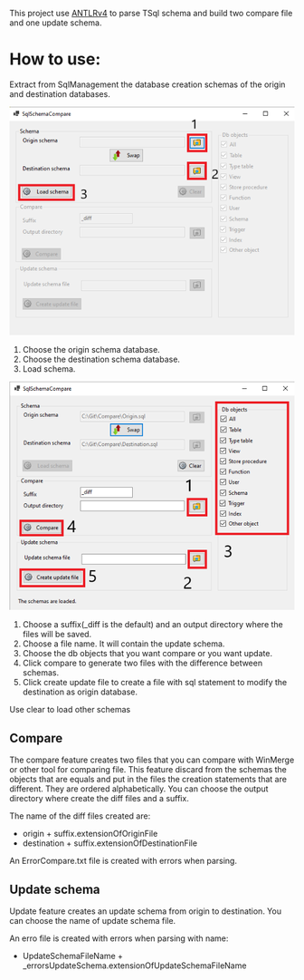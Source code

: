 This project use [ANTLRv4](https://github.com/antlr/antlr4) to parse TSql schema and build two compare file and one update schema.

# How to use:

Extract from SqlManagement the database creation schemas of the origin and destination databases.

![First step](Doc/FirstScreen.PNG)

1. Choose the origin schema database.
2. Choose the destination schema database.
3. Load schema.

![Second step](Doc/Secondscreen.PNG)

1. Choose a suffix(_diff is the default) and an output directory where the files will be saved.
2. Choose a file name. It will contain the update schema.
3. Choose the db objects that you want compare or you want update.
4. Click compare to generate two files with the difference between schemas.
5. Click create update file to create a file with sql statement to modify the destination as origin database.

Use clear to load other schemas
## Compare
The compare feature creates two files that you can compare with WinMerge or other tool for comparing file. 
This feature discard from the schemas the objects that are equals and put in the files the creation statements that are different. They are ordered alphabetically.
You can choose the output directory where create the diff files and a suffix. 

The name of the diff files created are: 
* origin + suffix.extensionOfOriginFile
* destination + suffix.extensionOfDestinationFile

An ErrorCompare.txt file is created with errors when parsing.

## Update schema
Update feature creates an update schema from origin to destination. 
You can choose the name of update schema file.

An erro file is created with errors when parsing with name:
* UpdateSchemaFileName + _errorsUpdateSchema.extensionOfUpdateSchemaFileName 


